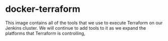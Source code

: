 # docker-terraform

This image contains all of the tools that we use to execute Terraform on our Jenkins cluster. We will continue to add tools to it as we expand the platforms that Terraform is controlling,
